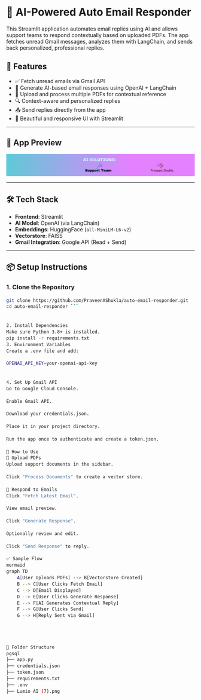 # 📧 AI-Powered Auto Email Responder

This Streamlit application automates email replies using AI and allows support teams to respond contextually based on uploaded PDFs. The app fetches unread Gmail messages, analyzes them with LangChain, and sends back personalized, professional replies.

## 🚀 Features

- ✅ Fetch unread emails via Gmail API
- 🤖 Generate AI-based email responses using OpenAI + LangChain
- 📂 Upload and process multiple PDFs for contextual reference
- 🔍 Context-aware and personalized replies
- 📤 Send replies directly from the app
- 💬 Beautiful and responsive UI with Streamlit

---

## 📸 App Preview

![App Banner](Lumio%20AI%20(7).png)

---

## 🛠️ Tech Stack

- **Frontend**: Streamlit
- **AI Model**: OpenAI (via LangChain)
- **Embeddings**: HuggingFace (`all-MiniLM-L6-v2`)
- **Vectorstore**: FAISS
- **Gmail Integration**: Google API (Read + Send)

---

## 📦 Setup Instructions

### 1. Clone the Repository

```bash
git clone https://github.com/PraveenAShukla/auto-email-responder.git
cd auto-email-responder ```


2. Install Dependencies
Make sure Python 3.8+ is installed.
pip install -r requirements.txt
3. Environment Variables
Create a .env file and add:

OPENAI_API_KEY=your-openai-api-key


4. Set Up Gmail API
Go to Google Cloud Console.

Enable Gmail API.

Download your credentials.json.

Place it in your project directory.

Run the app once to authenticate and create a token.json.

📂 How to Use
🔹 Upload PDFs
Upload support documents in the sidebar.

Click "Process Documents" to create a vector store.

🔹 Respond to Emails
Click "Fetch Latest Email".

View email preview.

Click "Generate Response".

Optionally review and edit.

Click "Send Response" to reply.

✅ Sample Flow
mermaid
graph TD
    A[User Uploads PDFs] --> B[Vectorstore Created]
    B --> C[User Clicks Fetch Email]
    C --> D[Email Displayed]
    D --> E[User Clicks Generate Response]
    E --> F[AI Generates Contextual Reply]
    F --> G[User Clicks Send]
    G --> H[Reply Sent via Gmail]




📁 Folder Structure
pgsql
├── app.py
├── credentials.json
├── token.json
├── requirements.txt
├── .env
├── Lumio AI (7).png



